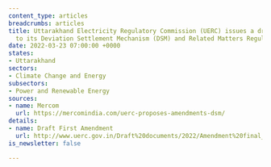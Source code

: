 ```yaml
---
content_type: articles
breadcrumbs: articles
title: Uttarakhand Electricity Regulatory Commission (UERC) issues a draft amendment
  to its Deviation Settlement Mechanism (DSM) and Related Matters Regulations, 2017
date: 2022-03-23 07:00:00 +0000
states:
- Uttarakhand
sectors:
- Climate Change and Energy
subsectors:
- Power and Renewable Energy
sources:
- name: Mercom
  url: https://mercomindia.com/uerc-proposes-amendments-dsm/
details:
- name: Draft First Amendment
  url: http://www.uerc.gov.in/Draft%20documents/2022/Amendment%20final_Grid%20Code%20and%20DSM/Draft%20First%20Amendment%20UERC%20DSM%20Regulation%202022.pdf
is_newsletter: false

---
```

